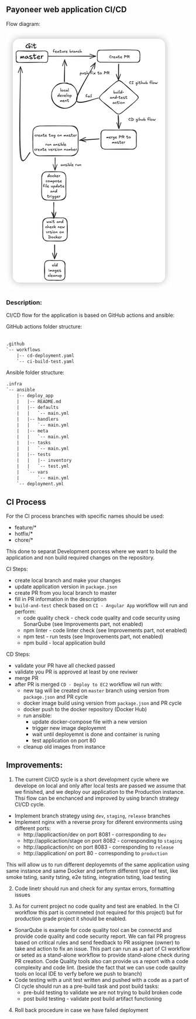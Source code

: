## Payoneer web application CI/CD 

Flow diagram:

![img.png](img.png)


### Description:

CI/CD flow for the application is based on GitHub actions and ansible:

GitHub actions folder structure:
```

.github
`-- workflows
    |-- cd-deployment.yaml
    `-- ci-build-test.yaml

```

Ansible folder structure:
```
.infra
`-- ansible
    |-- deploy_app
    |   |-- README.md
    |   |-- defaults
    |   |   `-- main.yml
    |   |-- handlers
    |   |   `-- main.yml
    |   |-- meta
    |   |   `-- main.yml
    |   |-- tasks
    |   |   `-- main.yml
    |   |-- tests
    |   |   |-- inventory
    |   |   `-- test.yml
    |   `-- vars
    |       `-- main.yml
    `-- deployment.yml
```

## CI Process

For the CI process branches with specific names should be used:
  - feature/*
  - hotfix/*
  - chore/*

This done to separat Development porcess where we want to build the application and non build required 
changes on the repository.

CI Steps:

 - create local branch and make your changes
 - update application version in `package.json`
 - create PR from you local branch to master
 - fill in PR information in the description
 - `build-and-test` check based on `CI - Angular App` workflow will run and perform:
    * code quality check - check code quality and code security using SonarQube (see Improvements part, not enabled)
    * npm linter - code linter check (see Improvements part, not enabled)
    * npm test - run tests (see Improvements part, not enabled)
    * npm build - local application build 

CD Steps:

 - validate your PR have all checked passed 
 - validate you PR is approved at least by one reviwer
 - merge PR
 - after PR is merged `CD - Deploy to EC2` workflow wil run with:
    * new tag will be created on `master` branch using version from `package.json` and PR cycle
    * docker image build using version from `package.json` and PR cycle
    * docker push to the docker repository (Docker Hub)
    * run ansible: 
      * update docker-compose file with a new version
      * trigger new image deployemnt
      * wait until deployemnt is done and container is runing
      * test application on port 80
    * cleanup old images from instance



## Improvements:
1. The current CI/CD sycle is a short development cycle where we develope on local 
and only after local tests are passed we assume that we finished, and we deploy our 
application to the Production instance. Thsi flow can be enchanced and improved by
using branch strategy CI/CD cycle.

 - Implement branch strategy using `dev`, `staging`, `release` branches
 - Implement nginx with a reverse proxy for diferent environments using different ports:
   * http://applicaction/dev on port 8081 - corresponding to `dev`
   * http://applicaction/stage on port 8082 - corresponding to `staging`
   * http://applicaction/rc on port 8083 - corresponding to `release`
   * http://application/ on port 80 - corresponding to `production`

This will allow us to run different deployemnts of the same application
using same instance and same Docker and perform different type of test, like 
smoke tsting, sanity tsting, e2e tsting, integration tsting, load testing

2. Code linetr should run and check for any syntax errors, formatting issues

3. As for current project no code quality and test are enabled. In the CI workflow
this part is commneted (not required for this project) but for production grade project it should be enabled.
 - SonarQube is example for code quality tool can be connectd and provide code quality and code security report. 
   We can fail PR progress based on critical rules and send feedback to PR assignee (owner) to take
   and action to fix an issue. This part can run as a part of CI workflow or seted as a stand-alone workflow
   to provide stand-alone check during PR creation.
   Code Quality tools also can provide us a report with a code complexity and code lint.
   (beside the fact that we can use code qaulity tools on local IDE to verfy before we push to branch)
 - Code testing with a unit test written and pushed with a code as a part of CI cycle should run as a pre-build 
   task and post build tasks:
    * pre-buld testing to validate we are not trying to build broken code
    * post build testing - validate post build artifact functioning 
   
4. Roll back procedure in case we have failed deployment









